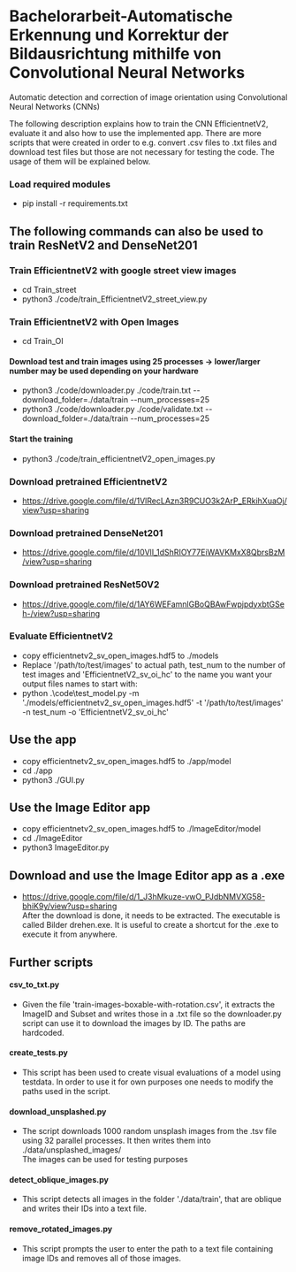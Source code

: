 # Bachelorarbeit-Automatische Erkennung und Korrektur der Bildausrichtung mithilfe von Convolutional Neural Networks

Automatic detection and correction of image orientation using Convolutional Neural Networks (CNNs) <br>

The following description explains how to train the CNN EfficientnetV2, evaluate it and also how to use the implemented app.
There are more scripts that were created in order to e.g. convert .csv files to .txt files and download test files but those are not necessary for testing the code.
The usage of them will be explained below.
### Load required modules
* pip install -r requirements.txt

## The following commands can also be used to train ResNetV2 and DenseNet201
### Train EfficientnetV2 with google street view images
* cd Train_street <br>
* python3 ./code/train_EfficientnetV2_street_view.py
### Train EfficientnetV2 with Open Images
* cd Train_OI
#### Download test and train images using 25 processes -> lower/larger number may be used depending on your hardware
* python3 ./code/downloader.py ./code/train.txt --download_folder=./data/train --num_processes=25
* python3 ./code/downloader.py ./code/validate.txt --download_folder=./data/train --num_processes=25
#### Start the training
* python3 ./code/train_efficientnetV2_open_images.py

### Download pretrained EfficientnetV2
* https://drive.google.com/file/d/1VlRecLAzn3R9CUO3k2ArP_ERkihXuaOj/view?usp=sharing <br>
### Download pretrained DenseNet201
* https://drive.google.com/file/d/10VlI_1dShRIOY77EiWAVKMxX8QbrsBzM/view?usp=sharing
### Download pretrained ResNet50V2
* https://drive.google.com/file/d/1AY6WEFamnlGBoQBAwFwpjpdyxbtGSeh-/view?usp=sharing
### Evaluate EfficientnetV2
* copy efficientnetv2_sv_open_images.hdf5 to ./models
* Replace '/path/to/test/images' to actual path, test_num to the number of test images and 'EfficientnetV2_sv_oi_hc' to the name you want
your output files names to start with:
* python .\code\test_model.py -m './models/efficientnetv2_sv_open_images.hdf5' -t '/path/to/test/images' -n test_num -o 'EfficientnetV2_sv_oi_hc'

## Use the app 
* copy efficientnetv2_sv_open_images.hdf5 to ./app/model
* cd ./app
* python3 ./GUI.py

## Use the Image Editor app
* copy efficientnetv2_sv_open_images.hdf5 to ./ImageEditor/model
* cd ./ImageEditor
* python3 ImageEditor.py

## Download and use the Image Editor app as a .exe
* https://drive.google.com/file/d/1_J3hMkuze-vwO_PJdbNMVXG58-bhiK9y/view?usp=sharing <br>
After the download is done, it needs to be extracted. The executable is called
Bilder drehen.exe. It is useful to create a shortcut for the .exe to execute it from anywhere.
## Further scripts
#### csv_to_txt.py
* Given the file 'train-images-boxable-with-rotation.csv', it extracts the ImageID and Subset and writes those in a .txt file so the downloader.py script
can use it to download the images by ID. The paths are hardcoded.
#### create_tests.py
* This script has been used to create visual evaluations of a model using testdata. In order to use it for own purposes one needs to modify the paths used in the script.
#### download_unsplashed.py
* The script downloads 1000 random unsplash images from the .tsv file using 32 parallel processes. It then writes them into ./data/unsplashed_images/ <br>
The images can be used for testing purposes
#### detect_oblique_images.py
* This script detects all images in the folder './data/train', that are oblique and writes their IDs into a text file.
#### remove_rotated_images.py
* This script prompts the user to enter the path to a text file containing image IDs and removes all of those images. 
